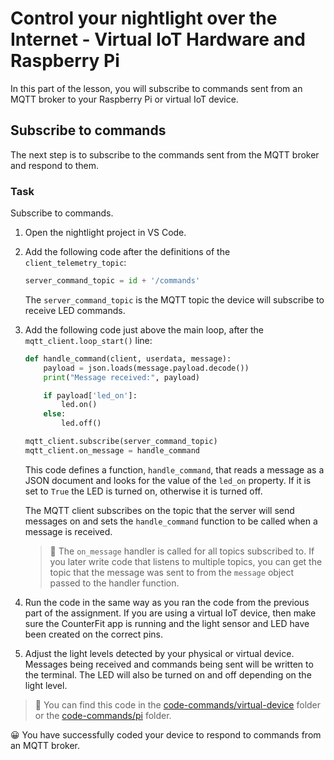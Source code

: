 # Control your nightlight over the Internet - Virtual IoT Hardware and Raspberry Pi

In this part of the lesson, you will subscribe to commands sent from an MQTT broker to your Raspberry Pi or virtual IoT device.

## Subscribe to commands

The next step is to subscribe to the commands sent from the MQTT broker and respond to them.

### Task

Subscribe to commands.

1. Open the nightlight project in VS Code.

1. Add the following code after the definitions of the `client_telemetry_topic`:

    ```python
    server_command_topic = id + '/commands'
    ```

    The `server_command_topic` is the MQTT topic the device will subscribe to receive LED commands.

1. Add the following code just above the main loop, after the `mqtt_client.loop_start()` line:

    ```python
    def handle_command(client, userdata, message):
        payload = json.loads(message.payload.decode())
        print("Message received:", payload)
    
        if payload['led_on']:
            led.on()
        else:
            led.off()
    
    mqtt_client.subscribe(server_command_topic)
    mqtt_client.on_message = handle_command
    ```

    This code defines a function, `handle_command`, that reads a message as a JSON document and looks for the value of the `led_on` property. If it is set to `True` the LED is turned on, otherwise it is turned off.

    The MQTT client subscribes on the topic that the server will send messages on and sets the `handle_command` function to be called when a message is received.

    > 💁 The `on_message` handler is called for all topics subscribed to. If you later write code that listens to multiple topics, you can get the topic that the message was sent to from the `message` object passed to the handler function.

1. Run the code in the same way as you ran the code from the previous part of the assignment. If you are using a virtual IoT device, then make sure the CounterFit app is running and the light sensor and LED have been created on the correct pins.

1. Adjust the light levels detected by your physical or virtual device. Messages being received and commands being sent will be written to the terminal. The LED will also be turned on and off depending on the light level.

> 💁 You can find this code in the [code-commands/virtual-device](code-commands/virtual-device) folder or the [code-commands/pi](code-commands/pi) folder.

😀 You have successfully coded your device to respond to commands from an MQTT broker.
